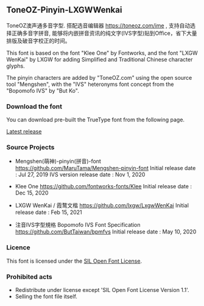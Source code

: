 ## ToneOZ-Pinyin-LXGWWenkai 

ToneOZ澳声通多音字型. 搭配选音编辑器 https://toneoz.com/ime , 支持自动选择正确多音字拼音, 能够将内嵌拼音资讯的纯文字(IVS字型)贴到Office，省下大量排版及破音字校正的时间。

This font is based on the font "Klee One" by Fontworks, and the font "LXGW WenKai" by LXGW for adding Simplified and Traditional Chinese character glyphs.

The pinyin characters are added by "ToneOZ.com" using the open source tool "Mengshen", with the "IVS" heteronyms font concept from the "Bopomofo IVS" by "But Ko".

### Download the font

You can download pre-built the TrueType font from the following page.

[Latest release](https://github.com/jeffreyxuan/toneoz-font-pinyin-wenkai/releases)

### Source Projects

* Mengshen(萌神)-pinyin(拼音)-font 
https://github.com/MaruTama/Mengshen-pinyin-font
Initial release date : Jul 27, 2019
IVS version release date : Nov 1, 2020

* Klee One
https://github.com/fontworks-fonts/Klee
Initial release date :  Dec 15, 2020

* LXGW WenKai / 霞鹜文楷 
https://github.com/lxgw/LxgwWenKai
Initial release date : Feb 15, 2021

* 注音IVS字型規格 Bopomofo IVS Font Specification 
https://github.com/ButTaiwan/bpmfvs
Initial release date : May 10, 2020

### Licence

This font is licensed under the [SIL Open Font License](https://scripts.sil.org/cms/scripts/page.php?site_id=nrsi&id=OFL).


### Prohibited acts

* Redistribute under license except 'SIL Open Font License Version 1.1'.
* Selling ​​the font file itself.
